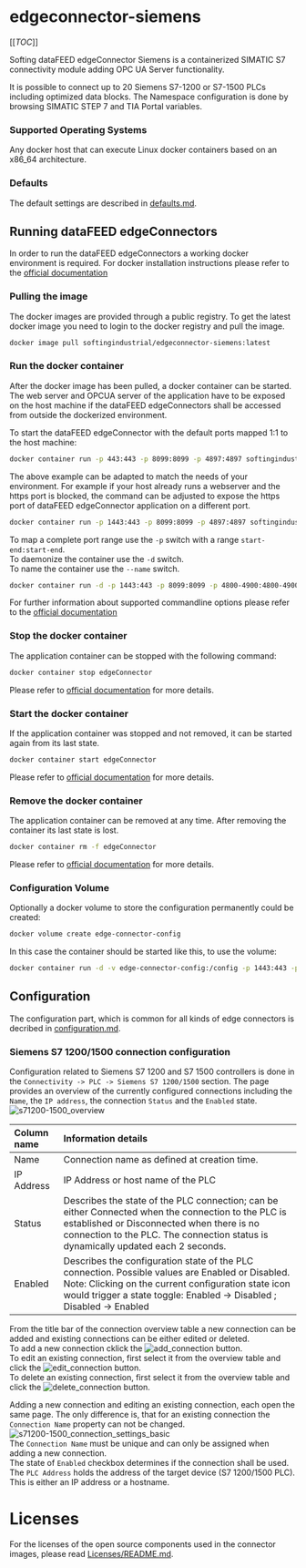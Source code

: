 # edgeconnector-siemens

[[_TOC_]]

Softing dataFEED edgeConnector Siemens is a containerized SIMATIC S7 connectivity module adding OPC UA Server functionality.

It is possible to connect up to 20 Siemens S7-1200 or S7-1500 PLCs including optimized data blocks.
The Namespace configuration is done by browsing SIMATIC STEP 7 and TIA Portal variables. 

### Supported Operating Systems

Any docker host that can execute Linux docker containers based on an x86_64 architecture.

### Defaults

The default settings are described in [defaults.md](../common/defaults.md).

## Running dataFEED edgeConnectors

In order to run the dataFEED edgeConnectors a working docker environment is required.
For docker installation instructions please refer to the [official documentation](https://docs.docker.com/install/)

### Pulling the image

The docker images are provided through a public registry.
To get the latest docker image you need to login to the docker registry and pull the image.
```bash
docker image pull softingindustrial/edgeconnector-siemens:latest
```

### Run the docker container

After the docker image has been pulled, a docker container can be started.
The web server and OPCUA server of the application have to be exposed on the host machine if the dataFEED edgeConnectors shall be accessed from outside the dockerized environment.

To start the dataFEED edgeConnector with the default ports mapped 1:1 to the host machine:
```bash
docker container run -p 443:443 -p 8099:8099 -p 4897:4897 softingindustrial/edgeconnector-siemens
```  
The above example can be adapted to match the needs of your environment. For example if your host already runs a webserver and the https port is blocked, the command can be adjusted to expose the https port of dataFEED edgeConnector application on a different port.

```bash
docker container run -p 1443:443 -p 8099:8099 -p 4897:4897 softingindustrial/edgeconnector-siemens
```  
To map a complete port range use the `-p` switch with a range `start-end:start-end`.  
To daemonize the container use the `-d` switch.  
To name the container use the `--name` switch.  
```bash
docker container run -d -p 1443:443 -p 8099:8099 -p 4800-4900:4800-4900 --name edgeConnector softingindustrial/edgeconnector-siemens
```  
For further information about supported commandline options please refer to the [official documentation](https://docs.docker.com/engine/reference/commandline/run/)

### Stop the docker container

The application container can be stopped with the following command:
```bash
docker container stop edgeConnector
```  
Please refer to [official documentation](https://docs.docker.com/engine/reference/commandline/container_stop/) for more details.

### Start the docker container
If the application container was stopped and not removed, it can be started again from its last state.
```bash
docker container start edgeConnector
```  
Please refer to [official documentation](https://docs.docker.com/engine/reference/commandline/container_start/) for more details.


### Remove the docker container

The application container can be removed at any time. After removing the container its last state is lost.
```bash
docker container rm -f edgeConnector
```  
Please refer to [official documentation](https://docs.docker.com/engine/reference/commandline/container_rm/) for more details.

### Configuration Volume

Optionally a docker volume to store the configuration permanently could be created:

```bash
docker volume create edge-connector-config
```

In this case the container should be started like this, to use the volume:

```bash
docker container run -d -v edge-connector-config:/config -p 1443:443 -p 8099:8099 -p 4800-4900:4800-4900 --name edgeConnector softingindustrial/edgeconnector-siemens
```

## Configuration

The configuration part, which is common for all kinds of edge connectors is decribed in [configuration.md](../common/configuration.md).

### Siemens S7 1200/1500 connection configuration

Configuration related to Siemens S7 1200 and S7 1500 controllers is done in the `Connectivity -> PLC -> Siemens S7 1200/1500` section. The page provides an overview of the currently configured connections including the `Name`, the `IP address`, the connection `Status` and the `Enabled` state.  
![s71200-1500_overview](../documentation_pics/s71200-1500_overview.png)  


| Column name | Information details |
| :-- | :-- |
| Name | Connection name as defined at creation time. |
| IP Address | IP Address or host name of the PLC |
| Status | Describes the state of the PLC connection; can be either Connected when the connection to the PLC is established or Disconnected when there is no connection to the PLC. The connection status is dynamically updated each 2 seconds. |
| Enabled | Describes the configuration state of the PLC connection. Possible values are Enabled or Disabled. Note: Clicking on the current configuration state icon would trigger a state toggle: Enabled -> Disabled ; Disabled -> Enabled |  


From the title bar of the connection overview table a new connection can be added and existing connections can be either edited or deleted.  
To add a new connection cklick the ![add_connection](../documentation_pics/add_connection.png) button.  
To edit an existing connection, first select it from the overview table and click the ![edit_connection](../documentation_pics/edit_connection.png) button.  
To delete an existing connection, first select it from the overview table and click the ![delete_connection](../documentation_pics/delete_connection.png) button.  

Adding a new connection and editing an existing connection, each open the same page. The only difference is, that for an existing connection the `Connection Name` property can not be changed.  
![s71200-1500_connection_settings_basic](../documentation_pics/s71200-1500_connection_settings_basic.png)  
The `Connection Name` must be unique and can only be assigned when adding a new connection.  
The state of `Enabled` checkbox determines if the connection shall be used.  
The `PLC Address` holds the address of the target device (S7 1200/1500 PLC). This is either an IP address or a hostname.  

# Licenses

For the licenses of the open source components used in the connector images, please read [Licenses/README.md](../Licenses/README.md).

